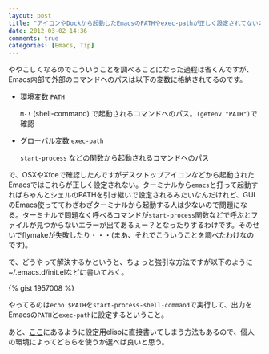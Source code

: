 ```yaml
---
layout: post
title: "アイコンやDockから起動したEmacsのPATHやexec-pathが正しく設定されてないのをなんとかする"
date: 2012-03-02 14:36
comments: true
categories: [Emacs, Tip]
---
```

ややこしくなるのでこういうことを調べることになった過程は省くんですが、Emacs内部で外部のコマンドへのパスは以下の変数に格納されてるのです。

<!-- more -->

* 環境変数 ```PATH```

    ```M-!``` (shell-command) で起動されるコマンドへのパス。```(getenv "PATH")```で確認

* グローバル変数 ```exec-path```

    ```start-process``` などの関数から起動されるコマンドへのパス

で、OSXやXfceで確認したんですがデスクトップアイコンなどから起動されたEmacsではこれらが正しく設定されない。ターミナルから```emacs```と打って起動すればちゃんとシェルのPATHを引き継いで設定されるみたいなんだけれど、GUIのEmacs使っててわざわざターミナルから起動する人は少ないので問題になる。ターミナルで問題なく呼べるコマンドが```start-process```関数などで呼ぶとファイルが見つからないエラーが出てあるぇー？となったりするわけです。そのせいでflymakeが失敗したり・・・(まあ、それでこういうことを調べたわけなのです)。

で、どうやって解決するかというと、ちょっと強引な方法ですが以下のように~/.emacs.d/init.elなどに書いておく。

{% gist 1957008 %}

やってるのは```echo $PATH```を```start-process-shell-command```で実行して、出力をEmacsの```PATH```と```exec-path```に設定するということ。

あと、[ここ](http://sakito.jp/emacs/emacsshell.html#path)にあるように設定用elispに直接書いてしまう方法もあるので、個人の環境によってどちらを使うか選べば良いと思う。

